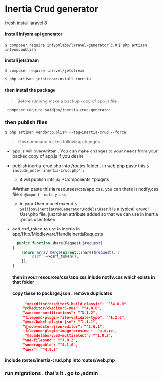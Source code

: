 # Inertia Crud generator 

fresh install laravel 8 
 
 #### install infyom api generator 
 `$ composer require infyomlabs/laravel-generator^3.0`
 `$ php artisan  infyom:publish`

#### install jetstream
  `$ composer require laravel/jetstream`
  
  `$ php artisan jetstream:install inertia`
  
  #### then install  the package 
>Before running make a backup copy of app.js file
 

  ` composer require saidjon/inertia-crud-generator`
 ### then publish files
 
   `$ php artisan vendor:publish --tag=inertia-crud --force`
>This command makes following changes 
+  app.js will  overwritten . You can make changes to your needs from your backed copy of app.js if you desire 
+ publish inertia-crud.php into  /routes folder .  in web.php paste this
	`$  include_once('inertia-crud.php'); `
    + it will publish into js/
		*Components
		*plugins
		
  ###then paste this in resourses/css/app.css. you can there is notify,css file
   `$ @import 'notify.css'`
   + in your User model extend
	`$  Saidjon\InertiaCrudGenerator\Models\User` it is a typical laravel User.php file, just token attribute added so that we can use in inertia  .props.user.token
+ add csrf_token to use in inertia in app/Http/Middleware/HandleInertiaRequests 
	```php
	  public function share(Request $request)
    {
        return array_merge(parent::share($request), [
            'csrf' =>csrf_token(),
        ]);
    }
	```
 
  
  

    
   #### then in your resources/css/app.css inlude notify.css  which exists in that folder

    
   #### copy these to package.json . remove duplicates
    
```JSON   
         "@ckeditor/ckeditor5-build-classic": "^34.0.0",
        "@ckeditor/ckeditor5-vue": "^4.0.0",
        "awesome-notifications": "^3.1.2",
        "filepond-plugin-file-validate-type": "^1.2.6",
        "@vue/babel-plugin-jsx": "^1.1.1",
        "@json-editor/json-editor": "^2.6.1",
        "filepond-plugin-image-preview": "^4.6.10",
         "@suadelabs/vue3-multiselect": "^1.0.2",
        "vue-filepond": "^7.0.2",
        "vuedraggable": "^4.1.0",
        "vuex": "^4.0.2" 
```
 
#### include routes/inertia-crud.php into routes/web.php
      

      
### run migrations . that's it . go to /admin 





